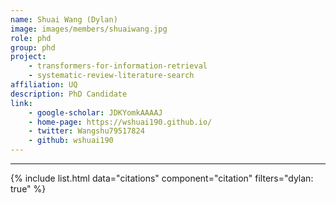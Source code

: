 ```yaml
---
name: Shuai Wang (Dylan)
image: images/members/shuaiwang.jpg
role: phd
group: phd
project:
    - transformers-for-information-retrieval
    - systematic-review-literature-search
affiliation: UQ
description: PhD Candidate
link:
    - google-scholar: JDKYomkAAAAJ
    - home-page: https://wshuai190.github.io/
    - twitter: Wangshu79517824
    - github: wshuai190
---
```


---

{% include list.html data="citations" component="citation" filters="dylan: true" %}
